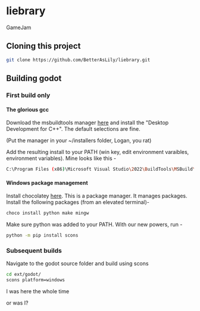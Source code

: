 # liebrary
GameJam

## Cloning this project

```bash
git clone https://github.com/BetterAsLily/liebrary.git
```

## Building godot

### First build only

#### The glorious gcc

Download the msbuildtools manager [here](https://visualstudio.microsoft.com/visual-cpp-build-tools/) and install the "Desktop Development for C++". The default selections are fine.

(Put the manager in your ~/installers folder, Logan, you rat)

Add the resulting install to your PATH (win key, edit environment varaibles, environment variables). Mine looks like this - 

```bash
C:\Program Files (x86)\Microsoft Visual Studio\2022\BuildTools\MSBuild\Current\Bin
```

#### Windows package management

Install chocolatey [here](https://chocolatey.org/install). This is a package manager. It manages packages. Install the following packages (from an elevated terminal)-

```bash
choco install python make mingw
```

Make sure python was added to your PATH. With our new powers, run -

```bash
python -m pip install scons
```

### Subsequent builds

Navigate to the godot source folder and build using scons

```bash
cd ext/godot/
scons platform=windows
```

I was here the whole time

or was I?
